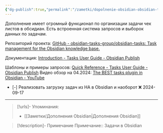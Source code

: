 ```yaml
---
{"dg-publish":true,"permalink":"/zametki/dopolnenie-obsidian-obsidian-tasks/","created":"2024-07-06 17:47","updated":"2024-10-09T19:51:02+03:00"}
---
```


Дополнение имеет огромный функционал по организации задачи чек листов в обсидиан. Есть встроенная система запросов и выборок данных по задачам.

Репозиторий проекта: [GitHub - obsidian-tasks-group/obsidian-tasks: Task management for the Obsidian knowledge base.](https://github.com/obsidian-tasks-group/obsidian-tasks)

Документация: [Introduction - Tasks User Guide - Obsidian Publish](https://publish.obsidian.md/tasks/Introduction)

Шаблоны и примеры запросов: [Quick Reference - Tasks User Guide - Obsidian Publish](https://publish.obsidian.md/tasks/Quick+Reference)
Видео обзор на 04.2024: [The BEST tasks plugin in Obsidian - YouTube](https://www.youtube.com/watch?v=quXNtjTe5WE&t=1327s)

- [-] Реализовать загрузку задач из HA в Obsidian и наоборот ❌ 2024-09-17

---
> [!urls]- Упоминания:
> - [[Заметки/Дополнения Obsidian\|Дополнения Obsidian]]

> [!description]- Примечание
> Примечание:: Задачи в Obsidian